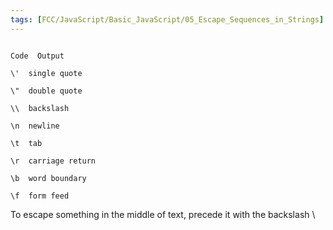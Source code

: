 ```yaml
---
tags: [FCC/JavaScript/Basic_JavaScript/05_Escape_Sequences_in_Strings]
---
```

```

Code  Output

\'  single quote

\"  double quote

\\  backslash

\n  newline

\t  tab

\r  carriage return

\b  word boundary

\f  form feed

```
To escape something in the middle of text, precede it with the backslash \
